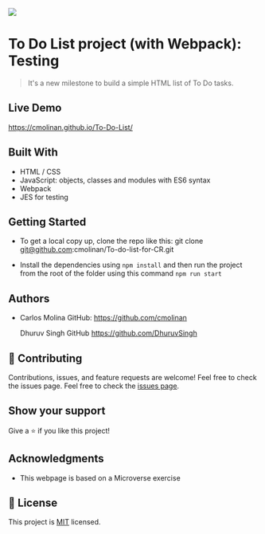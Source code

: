 ![](https://img.shields.io/badge/Microverse-blueviolet)

# To Do List project (with Webpack):  Testing

> It's a new milestone to build a simple HTML list of To Do tasks. 

## Live Demo

https://cmolinan.github.io/To-Do-List/

## Built With

- HTML / CSS 
- JavaScript: objects, classes and modules with ES6 syntax 
- Webpack
- JES for testing

## Getting Started

- To get a local copy up, clone the repo like this: 
   git clone git@github.com:cmolinan/To-do-list-for-CR.git

- Install the dependencies using `npm install` and then run the project from the root of the folder using this command `npm run start`

## Authors

- Carlos Molina
  GitHub: https://github.com/cmolinan

  Dhuruv Singh
  GitHub https://github.com/DhuruvSingh

## 🤝 Contributing

Contributions, issues, and feature requests are welcome!
Feel free to check the issues page.
Feel free to check the [issues page](../../issues/).

## Show your support

Give a ⭐️ if you like this project!

## Acknowledgments 

- This webpage is based on a Microverse exercise

## 📝 License

This project is [MIT](./MIT.md) licensed.

